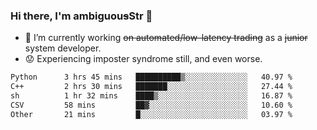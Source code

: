### Hi there, I'm ambiguou~~s~~Str 👋

<!--
**ambiguoustexture/ambiguoustexture** is a ✨ _special_ ✨ repository because its `README.md` (this file) appears on your GitHub profile.

Here are some ideas to get you started:
-->
- 🔭 I’m currently working ~~on automated/low-latency trading~~ as a ~~junior~~ system developer.
- :worried: Experiencing imposter syndrome still, and even worse.

<!--START_SECTION:waka-->

```txt
Python      3 hrs 45 mins   ██████████▒░░░░░░░░░░░░░░   40.97 %
C++         2 hrs 30 mins   ███████░░░░░░░░░░░░░░░░░░   27.44 %
sh          1 hr 32 mins    ████▒░░░░░░░░░░░░░░░░░░░░   16.87 %
CSV         58 mins         ██▓░░░░░░░░░░░░░░░░░░░░░░   10.60 %
Other       21 mins         █░░░░░░░░░░░░░░░░░░░░░░░░   03.97 %
```

<!--END_SECTION:waka-->
